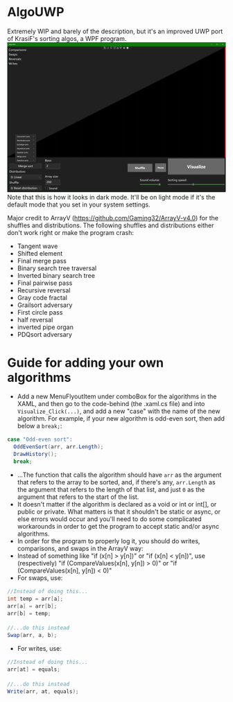 # AlgoUWP
Extremely WIP and barely of the description, but it's an improved UWP port of KrasiF's sorting algos, a WPF program.
![preview](preview.png)
Note that this is how it looks in dark mode. It'll be on light mode if it's the default mode that you set in your system settings.

Major credit to ArrayV (https://github.com/Gaming32/ArrayV-v4.0) for the shuffles and distributions. The following shuffles and distributions either don't work right or make the program crash:
- Tangent wave
- Shifted element
- Final merge pass
- Binary search tree traversal
- Inverted binary search tree
- Final pairwise pass
- Recursive reversal
- Gray code fractal
- Grailsort adversary
- First circle pass
- half reversal
- inverted pipe organ
- PDQsort adversary

# Guide for adding your own algorithms
- Add a new MenuFlyoutItem under comboBox for the algorithms in the XAML, and then go to the code-behind (the .xaml.cs file) and into `Visualize_Click(...)`, and add a new "case" with the name of the new algorithm. For example, if your new algorithm is odd-even sort, then add below a `break;`:
```csharp
case "Odd-even sort":
  OddEvenSort(arr, arr.Length);
  DrawHistory();
  break;
```
- ...The function that calls the algorithm should have `arr` as the argument that refers to the array to be sorted, and, if there's any, `arr.Length` as the argument that refers to the length of that list, and just `0` as the argument that refers to the start of the list.
- It doesn't matter if the algorithm is declared as a void or int or int[], or public or private. What matters is that it shouldn't be static or async, or else errors would occur and you'll need to do some complicated workarounds in order to get the program to accept static and/or async algorithms.
- In order for the program to properly log it, you should do writes, comparisons, and swaps in the ArrayV way:
- Instead of something like "if (x[n] > y[n])" or "if (x[n] < y[n])", use (respectively) "if (CompareValues(x[n], y[n]) > 0)" or "if (CompareValues(x[n], y[n]) < 0)"
- For swaps, use:
```csharp
//Instead of doing this...
int temp = arr[a];
arr[a] = arr[b];
arr[b] = temp;

//...do this instead
Swap(arr, a, b);
```
- For writes, use:
```csharp
//Instead of doing this...
arr[at] = equals;

//...do this instead
Write(arr, at, equals);
```
